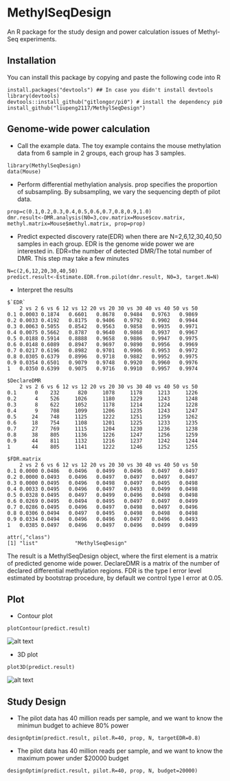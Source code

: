 # MethylSeqDesign
An R package for the study design and power calculation issues of Methyl-Seq experiments.
## Installation
You can install this package by copying and paste the following code into R
```
install.packages("devtools") ## In case you didn't install devtools
library(devtools)
devtools::install_github("gitlongor/pi0") # install the dependency pi0
install_github("liupeng2117/MethylSeqDesign")
```
## Genome-wide power calculation
* Call the example data. The toy example contains the mouse methylation data from 6 sample in 2 groups, each group has 3 samples.
```
library(MethylSeqDesign)
data(Mouse)
```
* Perform differential methylation analysis. prop specifies the proportion of subsampling. By subsampling, we vary the sequencing depth of pilot data.
```
prop=c(0.1,0.2,0.3,0.4,0.5,0.6,0.7,0.8,0.9,1.0)
dmr.result<-DMR.analysis(N0=3,cov.matrix=Mouse$cov.matrix, methyl.matrix=Mouse$methyl.matrix, prop=prop)
```
* Predict expected discovery rate(EDR) when there are N=2,6,12,30,40,50 samples in each group. EDR is the genome wide power we are interested in. EDR=the number of detected DMR/The total number of DMR. This step may take a few minutes
```
N=c(2,6,12,20,30,40,50)
predict.result<-Estimate.EDR.from.pilot(dmr.result, N0=3, target.N=N)
```
* Interpret the results

```
$`EDR`
    2 vs 2 6 vs 6 12 vs 12 20 vs 20 30 vs 30 40 vs 40 50 vs 50
0.1 0.0003 0.1874   0.6601   0.8678   0.9484   0.9763   0.9869
0.2 0.0033 0.4192   0.8175   0.9406   0.9792   0.9902   0.9944
0.3 0.0063 0.5055   0.8542   0.9563   0.9858   0.9935   0.9971
0.4 0.0075 0.5662   0.8787   0.9640   0.9868   0.9937   0.9967
0.5 0.0188 0.5914   0.8888   0.9658   0.9886   0.9947   0.9975
0.6 0.0148 0.6089   0.8947   0.9697   0.9890   0.9956   0.9969
0.7 0.0217 0.6196   0.8982   0.9701   0.9906   0.9953   0.9972
0.8 0.0305 0.6379   0.8996   0.9718   0.9882   0.9952   0.9975
0.9 0.0354 0.6501   0.9079   0.9748   0.9920   0.9960   0.9976
1   0.0350 0.6399   0.9075   0.9716   0.9910   0.9957   0.9974

$DeclareDMR
    2 vs 2 6 vs 6 12 vs 12 20 vs 20 30 vs 30 40 vs 40 50 vs 50
0.1      0    232      820     1078     1178     1213     1226
0.2      4    526     1026     1180     1229     1243     1248
0.3      8    622     1052     1178     1214     1224     1228
0.4      9    708     1099     1206     1235     1243     1247
0.5     24    748     1125     1222     1251     1259     1262
0.6     18    754     1108     1201     1225     1233     1235
0.7     27    769     1115     1204     1230     1236     1238
0.8     38    805     1136     1226     1247     1256     1259
0.9     44    811     1132     1216     1237     1242     1244
1       44    805     1141     1222     1246     1252     1255

$FDR.matrix
    2 vs 2 6 vs 6 12 vs 12 20 vs 20 30 vs 30 40 vs 40 50 vs 50
0.1 0.0000 0.0486   0.0496   0.0499   0.0496   0.0497   0.0497
0.2 0.0000 0.0493   0.0496   0.0497   0.0497   0.0497   0.0497
0.3 0.0000 0.0495   0.0496   0.0498   0.0497   0.0495   0.0498
0.4 0.0033 0.0495   0.0496   0.0497   0.0493   0.0499   0.0498
0.5 0.0328 0.0495   0.0497   0.0499   0.0496   0.0498   0.0498
0.6 0.0269 0.0495   0.0494   0.0495   0.0497   0.0497   0.0499
0.7 0.0286 0.0495   0.0496   0.0497   0.0498   0.0497   0.0496
0.8 0.0306 0.0494   0.0497   0.0495   0.0498   0.0498   0.0498
0.9 0.0334 0.0494   0.0496   0.0496   0.0497   0.0496   0.0493
1   0.0385 0.0497   0.0496   0.0497   0.0496   0.0499   0.0499

attr(,"class")
[1] "list"            "MethylSeqDesign"
```

The result is a MethylSeqDesign object, where the first element is a matrix of predicted genome wide power. DeclareDMR is a matrix of the number of declared differential methylation regions. FDR is the type I error level estimated by bootstrap procedure, by default we control type I error at 0.05. 

## Plot
* Contour plot
```
plotContour(predict.result)
```
![alt text](https://github.com/liupeng2117/MethylSeqDesign/img/Contour.png)
* 3D plot
```
plot3D(predict.result)
```
![alt text](https://github.com/liupeng2117/MethylSeqDesign/img/3D.png)
## Study Design
* The pilot data has 40 million reads per sample, and we want to know the minimun budget to achieve 80% power
```
designOptim(predict.result, pilot.R=40, prop, N, targetEDR=0.8)
```

* The pilot data has 40 million reads per sample, and we want to know the maximum power under $20000 budget
```
designOptim(predict.result, pilot.R=40, prop, N, budget=20000)
```